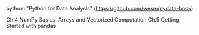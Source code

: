 python: "Python for Data Analysis" (https://github.com/wesm/pydata-book)

Ch.4 NumPy Basics: Arrays and Vectorized Computation
Ch.5 Getting Started with pandas
